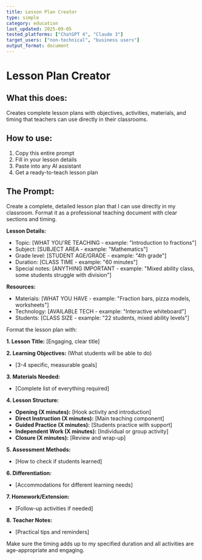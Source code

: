 ```yaml
---
title: Lesson Plan Creator
type: simple
category: education
last_updated: 2025-09-05
tested_platforms: ["ChatGPT 4", "Claude 3"]
target_users: ["non-technical", "business users"]
output_format: document
---
```


# Lesson Plan Creator

## What this does:

Creates complete lesson plans with objectives, activities, materials, and timing that teachers can use directly in their classrooms.

## How to use:

1. Copy this entire prompt
2. Fill in your lesson details
3. Paste into any AI assistant
4. Get a ready-to-teach lesson plan

## The Prompt:

Create a complete, detailed lesson plan that I can use directly in my classroom. Format it as a professional teaching document with clear sections and timing.

**Lesson Details:**

- Topic: [WHAT YOU'RE TEACHING - example: "Introduction to fractions"]
- Subject: [SUBJECT AREA - example: "Mathematics"]
- Grade level: [STUDENT AGE/GRADE - example: "4th grade"]
- Duration: [CLASS TIME - example: "60 minutes"]
- Special notes: [ANYTHING IMPORTANT - example: "Mixed ability class, some students struggle with division"]

**Resources:**

- Materials: [WHAT YOU HAVE - example: "Fraction bars, pizza models, worksheets"]
- Technology: [AVAILABLE TECH - example: "Interactive whiteboard"]
- Students: [CLASS SIZE - example: "22 students, mixed ability levels"]

Format the lesson plan with:

**1. Lesson Title:** [Engaging, clear title]

**2. Learning Objectives:** (What students will be able to do)

- [3-4 specific, measurable goals]

**3. Materials Needed:**

- [Complete list of everything required]

**4. Lesson Structure:**

- **Opening (X minutes):** [Hook activity and introduction]
- **Direct Instruction (X minutes):** [Main teaching component]
- **Guided Practice (X minutes):** [Students practice with support]
- **Independent Work (X minutes):** [Individual or group activity]
- **Closure (X minutes):** [Review and wrap-up]

**5. Assessment Methods:**

- [How to check if students learned]

**6. Differentiation:**

- [Accommodations for different learning needs]

**7. Homework/Extension:**

- [Follow-up activities if needed]

**8. Teacher Notes:**

- [Practical tips and reminders]

Make sure the timing adds up to my specified duration and all activities are age-appropriate and engaging.
